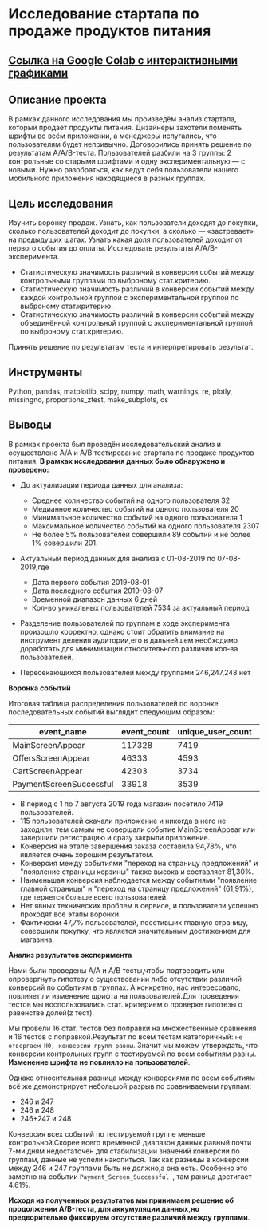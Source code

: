 # Исследование стартапа по продаже продуктов питания
## [Ссылка на Google Colab с интерактивными графиками](https://colab.research.google.com/drive/1qU42F-VXKpvwG3ogqrZkq0GqKFFrvJaK?usp=drive_link)
## Описание проекта
В рамках данного исследования мы произведём анализ стартапа, который продаёт продукты питания. Дизайнеры захотели поменять шрифты во всём приложении, а менеджеры испугались, что пользователям будет непривычно. Договорились принять решение по результатам A/A/B-теста. Пользователей разбили на 3 группы: 2 контрольные со старыми шрифтами и одну экспериментальную — с новыми. Нужно разобраться, как ведут себя пользователи нашего мобильного приложения находящиеся в разных группах.
## Цель исследования
Изучить воронку продаж. Узнать, как пользователи доходят до покупки, сколько пользователей доходит до покупки, а сколько — «застревает» на предыдущих шагах. Узнать какая доля пользователей доходит от первого события до оплаты.
Исследовать результаты A/A/B-эксперимента.
- Статистическую значимость различий в конверсии событий между контрольными группами по  выброному стат.критерию.
- Статистическую значимость различий в конверсии событий между каждой контрольной группой с экспериментальной группой по  выброному стат.критерию.  
- Статистическую значимость различий в конверсии событий между объединённой контрольной группой с экспериментальной группой по  выброному стат.критерию.

Принять решение по результатам теста и интерпретировать результат.
## Инструменты
Python, pandas, matplotlib, scipy, numpy, math, warnings, re, plotly, missingno, proportions_ztest, make_subplots, os
## Выводы
В рамках проекта был проведён исследовательский анализ и осуществлено А/А и А/В тестирование стартапа по продаже продуктов питания.
**В рамках исследования данных было обнаружено и проверено:**

- До актуализации периода данных для анализа:
   -  Cреднее количество событий на одного пользователя 32
   -  Медианное количество событий на одного пользователя 20
   -  Минимальное количество событий на одного пользователя 1
   -  Максимальное количество событий на одного пользователя 2307
   -  Не более 5% пользователей совершили 89 событий и не более 1% совершили 201.


- Актуальный период данных для анализа с 01-08-2019 по 07-08-2019,где
    - Дата первого события 2019-08-01
    - Дата последнего события 2019-08-07
    - Временной диапазон данных 6 дней
    - Кол-во уникальных пользователей 7534 за актуальный период

- Разделение пользователей по группам в ходе эксперимента произошло корректно, однако стоит обратить внимание на инструмент деления аудитории,его в дальнейшем необходимо доработать для минимизации относительного различия кол-ва пользователей.
- Пересекающихся пользователей между группами 246,247,248 нет

**Воронка событий**

Итоговая таблица распределения пользователей по воронке последовательных событий выглядит следующим образом:


| event_name               | event_count | unique_user_count | conversion_all_user% | conversion_first_event_user% | conversion_per_step% |
|--------------------------|-------------|-------------------|-----------------------|------------------------------|----------------------|
| MainScreenAppear         | 117328      | 7419              | 98.47                 | 100.00                       | NaN                  |
| OffersScreenAppear       | 46333       | 4593              | 60.96                 | 61.91                        | 61.91                |
| CartScreenAppear         | 42303       | 3734              | 49.56                 | 50.33                        | 81.30                |
| PaymentScreenSuccessful | 33918       | 3539              | 46.97                 | 47.70                        | 94.78                |


- В период с 1 по 7 августа 2019 года магазин посетило 7419 пользователей.
- 115 пользователей скачали приложение и никогда в него не заходили, тем самым не совершали событие MainScreenAppear или завершили регистрацию и сразу закрыли приложение.
- Конверсия на этапе завершения заказа составила 94,78%, что является очень хорошим результатом.
- Конверсия между событиями "переход на страницу предложений" и "появление страницы корзины" также высока и составляет 81,30%.
- Наименьшая конверсия наблюдается между событиями "появление главной страницы" и "переход на страницу предложений" (61,91%), где теряется больше всего пользователей.
- Нет явных технических проблем в сервисе, и пользователи успешно проходят все этапы воронки.
- Фактически 47,7% пользователей, посетивших главную страницу, совершили покупку, что является значительным достижением для магазина.

**Анализ результатов эксперимента**

Нами были проведены A/A и A/B тесты,чтобы подтвердить или опровергнуть гипотезу о существовании либо отсутствии различий конверсий по событиям в группах. А конкретно, нас интересовало, повлияет ли изменение шрифта на пользователей.Для проведения тестов мы воспользовались стат. критерием о проверке гипотезы о равенстве долей(z тест).

Мы провели 16 стат. тестов без поправки на множественные сравнения и 16 тестов с поправкой.Результат по всем тестам категоричный: `не отвергаем H0, конверсии групп равны`. Значит мы можем утверждать, что конверсии контрольных групп с тестируемой по всем событиям равны. **Изменение шрифта не повлияло на пользователей**.

Однако относительная разница между конверсиями по всем событиям всё же демонстрирует небольшой разрыв по сравниваемым группам:
- 246 и 247
- 246 и 248
- 246+247 и 248

Конверсия всех событий по тестируемой группе меньше контрольной.Скорее всего временной диапазон данных  равный почти 7-ми дням недостаточен для стабилизации значений конверсии по группам, данные не успели накопиться. Так как разницы в конверсии между 246 и 247 группами быть не должно,а она есть. Особенно это заметно на событии `Payment_Screen_Successful	`, там раница достигает 4.61%.

**Исходя из полученных результатов мы принимаем решение об продолжении A/B-теста, для аккумуляции данных,но предворительно фиксируем отсутствие различий между группами**.

